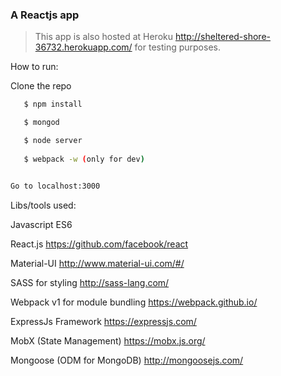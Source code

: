 ### A Reactjs app  


> This app is also hosted at Heroku http://sheltered-shore-36732.herokuapp.com/ for testing purposes.

How to run:

Clone the repo

```sh
   $ npm install 

   $ mongod 

   $ node server
  
   $ webpack -w (only for dev)


Go to localhost:3000

```

Libs/tools used: 

Javascript ES6 

React.js    https://github.com/facebook/react

Material-UI     http://www.material-ui.com/#/

SASS for styling    http://sass-lang.com/

Webpack v1 for module bundling https://webpack.github.io/

ExpressJs Framework https://expressjs.com/

MobX (State Management) https://mobx.js.org/

Mongoose (ODM for MongoDB) http://mongoosejs.com/
